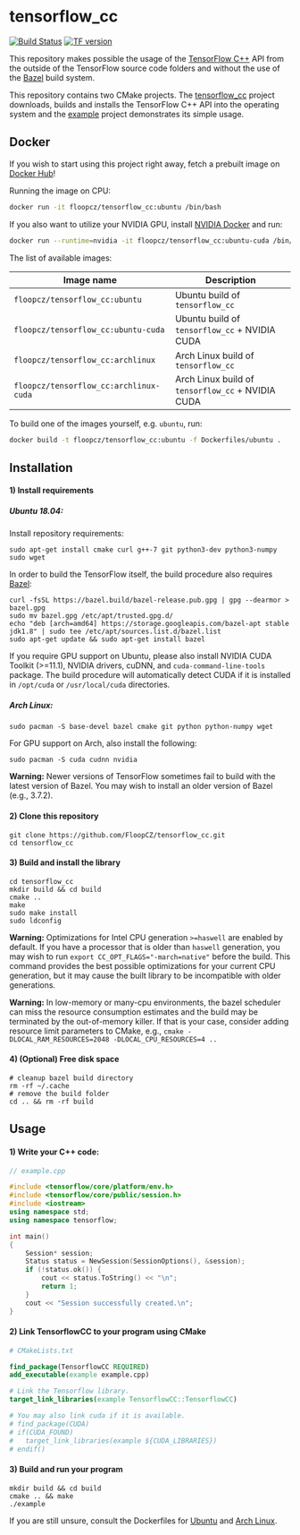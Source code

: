 # tensorflow_cc
[![Build Status](http://oak.floop.cz:8080/buildStatus/icon?job=tensorflow_cc)](http://oak.floop.cz:8080/job/tensorflow_cc/)
[![TF version](https://img.shields.io/badge/TF%20version-2.6.0-brightgreen.svg)]()

This repository makes possible the usage of the [TensorFlow C++](https://www.tensorflow.org/api_docs/cc/) API from the outside of the TensorFlow source code folders and without the use of the [Bazel](https://bazel.build/) build system.

This repository contains two CMake projects. The [tensorflow_cc](tensorflow_cc) project downloads, builds and installs the TensorFlow C++ API into the operating system and the [example](example) project demonstrates its simple usage.

## Docker

If you wish to start using this project right away, fetch a prebuilt image on [Docker Hub](https://hub.docker.com/r/floopcz/tensorflow_cc/)!

Running the image on CPU:
```bash
docker run -it floopcz/tensorflow_cc:ubuntu /bin/bash
```

If you also want to utilize your NVIDIA GPU, install [NVIDIA Docker](https://github.com/NVIDIA/nvidia-docker) and run:
```bash
docker run --runtime=nvidia -it floopcz/tensorflow_cc:ubuntu-cuda /bin/bash
```

The list of available images:

| Image name                                    | Description                                         |
| ---                                           | ---                                                 |
| `floopcz/tensorflow_cc:ubuntu`                | Ubuntu build of `tensorflow_cc`                     |
| `floopcz/tensorflow_cc:ubuntu-cuda`           | Ubuntu build of `tensorflow_cc` + NVIDIA CUDA       |
| `floopcz/tensorflow_cc:archlinux`             | Arch Linux build of `tensorflow_cc`                 |
| `floopcz/tensorflow_cc:archlinux-cuda`        | Arch Linux build of `tensorflow_cc` + NVIDIA CUDA   |

To build one of the images yourself, e.g. `ubuntu`, run:
```bash
docker build -t floopcz/tensorflow_cc:ubuntu -f Dockerfiles/ubuntu .
```

## Installation

#### 1) Install requirements

##### Ubuntu 18.04:
Install repository requirements:
```
sudo apt-get install cmake curl g++-7 git python3-dev python3-numpy sudo wget
```

In order to build the TensorFlow itself, the build procedure also requires [Bazel](https://bazel.build/):
```
curl -fsSL https://bazel.build/bazel-release.pub.gpg | gpg --dearmor > bazel.gpg
sudo mv bazel.gpg /etc/apt/trusted.gpg.d/
echo "deb [arch=amd64] https://storage.googleapis.com/bazel-apt stable jdk1.8" | sudo tee /etc/apt/sources.list.d/bazel.list
sudo apt-get update && sudo apt-get install bazel
```

If you require GPU support on Ubuntu, please also install NVIDIA CUDA Toolkit (>=11.1), NVIDIA drivers, cuDNN, and `cuda-command-line-tools` package.
The build procedure will automatically detect CUDA if it is installed in `/opt/cuda` or `/usr/local/cuda` directories.

##### Arch Linux:
```
sudo pacman -S base-devel bazel cmake git python python-numpy wget
```

For GPU support on Arch, also install the following:

```
sudo pacman -S cuda cudnn nvidia
```

**Warning:** Newer versions of TensorFlow sometimes fail to build with the latest version of Bazel. You may wish
to install an older version of Bazel (e.g., 3.7.2).

#### 2) Clone this repository
```
git clone https://github.com/FloopCZ/tensorflow_cc.git
cd tensorflow_cc
```

#### 3) Build and install the library

```
cd tensorflow_cc
mkdir build && cd build
cmake ..
make
sudo make install
sudo ldconfig
```

**Warning:** Optimizations for Intel CPU generation `>=haswell` are enabled by default. If you have a
processor that is older than `haswell` generation, you may wish to run `export CC_OPT_FLAGS="-march=native"`
before the build. This command provides the best possible optimizations for your current CPU generation, but
it may cause the built library to be incompatible with older generations.

**Warning:** In low-memory or many-cpu environments, the bazel scheduler can miss the resource consumption
estimates and the build may be terminated by the out-of-memory killer.
If that is your case, consider adding resource limit parameters to CMake, e.g.,
`cmake -DLOCAL_RAM_RESOURCES=2048 -DLOCAL_CPU_RESOURCES=4 ..`

#### 4) (Optional) Free disk space

```
# cleanup bazel build directory
rm -rf ~/.cache
# remove the build folder
cd .. && rm -rf build
```

## Usage

#### 1) Write your C++ code:
```C++
// example.cpp

#include <tensorflow/core/platform/env.h>
#include <tensorflow/core/public/session.h>
#include <iostream>
using namespace std;
using namespace tensorflow;

int main()
{
    Session* session;
    Status status = NewSession(SessionOptions(), &session);
    if (!status.ok()) {
        cout << status.ToString() << "\n";
        return 1;
    }
    cout << "Session successfully created.\n";
}
```

#### 2) Link TensorflowCC to your program using CMake
```CMake
# CMakeLists.txt

find_package(TensorflowCC REQUIRED)
add_executable(example example.cpp)

# Link the Tensorflow library.
target_link_libraries(example TensorflowCC::TensorflowCC)

# You may also link cuda if it is available.
# find_package(CUDA)
# if(CUDA_FOUND)
#   target_link_libraries(example ${CUDA_LIBRARIES})
# endif()
```

#### 3) Build and run your program
```
mkdir build && cd build
cmake .. && make
./example 
```

If you are still unsure, consult the Dockerfiles for
[Ubuntu](Dockerfiles/ubuntu) and [Arch Linux](Dockerfiles/archlinux).
